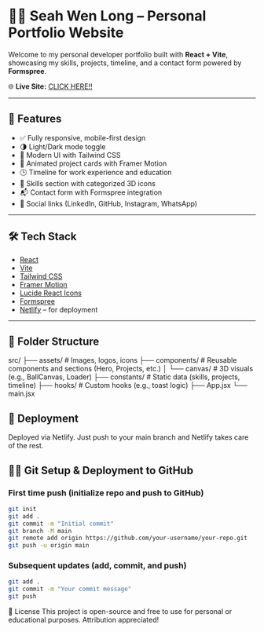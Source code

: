 # 🧑‍💻 Seah Wen Long – Personal Portfolio Website

Welcome to my personal developer portfolio built with **React + Vite**, showcasing my skills, projects, timeline, and a contact form powered by **Formspree**.

🌐 **Live Site:** [CLICK HERE!!](https://wenlong-portfolio.netlify.app)

---

## 🚀 Features

- ✅ Fully responsive, mobile-first design
- 🌗 Light/Dark mode toggle
- 🎨 Modern UI with Tailwind CSS
- 🧩 Animated project cards with Framer Motion
- 🕒 Timeline for work experience and education
- 🧠 Skills section with categorized 3D icons
- 📬 Contact form with Formspree integration
- 🔗 Social links (LinkedIn, GitHub, Instagram, WhatsApp)

---

## 🛠 Tech Stack

- [React](https://reactjs.org/)
- [Vite](https://vitejs.dev/)
- [Tailwind CSS](https://tailwindcss.com/)
- [Framer Motion](https://www.framer.com/motion/)
- [Lucide React Icons](https://lucide.dev/)
- [Formspree](https://formspree.io/)
- [Netlify](https://www.netlify.com/) – for deployment

---

## 📁 Folder Structure

src/
├── assets/         # Images, logos, icons
├── components/     # Reusable components and sections (Hero, Projects, etc.)
│   └── canvas/     # 3D visuals (e.g., BallCanvas, Loader)
├── constants/      # Static data (skills, projects, timeline)
├── hooks/          # Custom hooks (e.g., toast logic)
├── App.jsx
└── main.jsx


## 🚀 Deployment
Deployed via Netlify. Just push to your main branch and Netlify takes care of the rest.

## 🧑‍💻 Git Setup & Deployment to GitHub

### First time push (initialize repo and push to GitHub)

```bash
git init
git add .
git commit -m "Initial commit"
git branch -M main
git remote add origin https://github.com/your-username/your-repo.git
git push -u origin main
```

### Subsequent updates (add, commit, and push)
```bash
git add .
git commit -m "Your commit message"
git push
```

🧾 License
This project is open-source and free to use for personal or educational purposes. Attribution appreciated!
